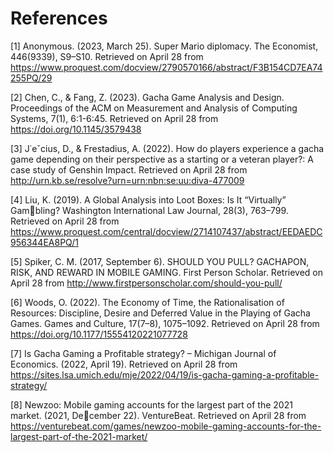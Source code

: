 # References

[1] Anonymous. (2023, March 25). Super Mario diplomacy. The Economist, 446(9339),
S9–S10. Retrieved on April 28 from https://www.proquest.com/docview/2790570166/abstract/F3B154CD7EA74255PQ/29

[2] Chen, C., & Fang, Z. (2023). Gacha Game Analysis and Design. Proceedings of the ACM
on Measurement and Analysis of Computing Systems, 7(1), 6:1-6:45. Retrieved on April
28 from https://doi.org/10.1145/3579438

[3] J˙eˇcius, D., & Frestadius, A. (2022). How do players experience a gacha game depending
on their perspective as a starting or a veteran player?: A case study of Genshin Impact.
Retrieved on April 28 from http://urn.kb.se/resolve?urn=urn:nbn:se:uu:diva-477009

[4] Liu, K. (2019). A Global Analysis into Loot Boxes: Is It “Virtually” Gambling? Washington International Law Journal, 28(3), 763–799. Retrieved
on April 28 from https://www.proquest.com/central/docview/2714107437/abstract/EEDAEDC956344EA8PQ/1

[5] Spiker, C. M. (2017, September 6). SHOULD YOU PULL? GACHAPON, RISK, AND
REWARD IN MOBILE GAMING. First Person Scholar. Retrieved on April 28 from
http://www.firstpersonscholar.com/should-you-pull/

[6] Woods, O. (2022). The Economy of Time, the Rationalisation of Resources: Discipline,
Desire and Deferred Value in the Playing of Gacha Games. Games and Culture, 17(7–8),
1075–1092. Retrieved on April 28 from https://doi.org/10.1177/15554120221077728

[7] Is Gacha Gaming a Profitable strategy? – Michigan Journal of Economics. (2022,
April 19). Retrieved on April 28 from https://sites.lsa.umich.edu/mje/2022/04/19/is-gacha-gaming-a-profitable-strategy/

[8] Newzoo: Mobile gaming accounts for the largest part of the 2021 market. (2021, December 22). VentureBeat. Retrieved on April 28 from https://venturebeat.com/games/newzoo-mobile-gaming-accounts-for-the-largest-part-of-the-2021-market/
